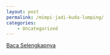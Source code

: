 ```yaml
---
layout: post
permalink: /mimpi-jadi-kuda-lumping/
categories:
    - Uncategorized
---
```


[Baca Selengkapnya](/10)